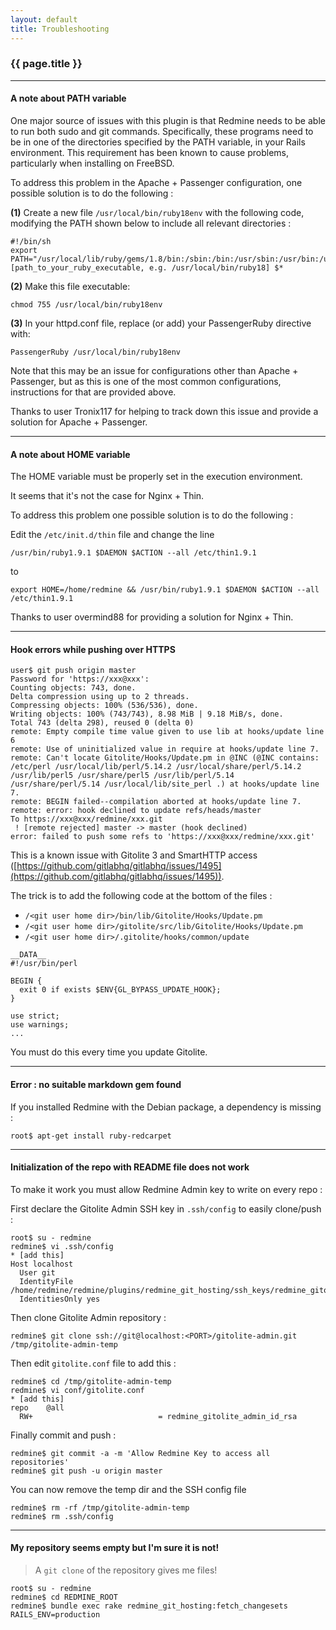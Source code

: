 ```yaml
---
layout: default
title: Troubleshooting
---
```


### {{ page.title }}
***

#### A note about PATH variable

One major source of issues with this plugin is that Redmine needs to be able to run both sudo and git commands. Specifically, these programs need to be in one of the directories specified by the PATH variable, in your Rails environment. This requirement has been known to cause problems, particularly when installing on FreeBSD.

To address this problem in the Apache + Passenger configuration, one possible solution is to do the following :

**(1)** Create a new file ```/usr/local/bin/ruby18env``` with the following code, modifying the PATH shown below to include all relevant directories :

    #!/bin/sh
    export PATH="/usr/local/lib/ruby/gems/1.8/bin:/sbin:/bin:/usr/sbin:/usr/bin:/usr/local/sbin:/usr/local/bin"
    [path_to_your_ruby_executable, e.g. /usr/local/bin/ruby18] $*

**(2)** Make this file executable:

    chmod 755 /usr/local/bin/ruby18env

**(3)** In your httpd.conf file, replace (or add) your PassengerRuby directive with:

    PassengerRuby /usr/local/bin/ruby18env

Note that this may be an issue for configurations other than Apache + Passenger, but as this is one of the most common configurations, instructions for that are provided above.

Thanks to user Tronix117 for helping to track down this issue and provide a solution for Apache + Passenger.

***

#### A note about HOME variable

The HOME variable must be properly set in the execution environment.

It seems that it's not the case for Nginx + Thin.

To address this problem one possible solution is to do the following :

Edit the ```/etc/init.d/thin``` file and change the line

    /usr/bin/ruby1.9.1 $DAEMON $ACTION --all /etc/thin1.9.1

to

    export HOME=/home/redmine && /usr/bin/ruby1.9.1 $DAEMON $ACTION --all /etc/thin1.9.1

Thanks to user overmind88 for providing a solution for Nginx + Thin.

***

#### Hook errors while pushing over HTTPS

    user$ git push origin master
    Password for 'https://xxx@xxx':
    Counting objects: 743, done.
    Delta compression using up to 2 threads.
    Compressing objects: 100% (536/536), done.
    Writing objects: 100% (743/743), 8.98 MiB | 9.18 MiB/s, done.
    Total 743 (delta 298), reused 0 (delta 0)
    remote: Empty compile time value given to use lib at hooks/update line 6
    remote: Use of uninitialized value in require at hooks/update line 7.
    remote: Can't locate Gitolite/Hooks/Update.pm in @INC (@INC contains:  /etc/perl /usr/local/lib/perl/5.14.2 /usr/local/share/perl/5.14.2 /usr/lib/perl5 /usr/share/perl5 /usr/lib/perl/5.14 /usr/share/perl/5.14 /usr/local/lib/site_perl .) at hooks/update line 7.
    remote: BEGIN failed--compilation aborted at hooks/update line 7.
    remote: error: hook declined to update refs/heads/master
    To https://xxx@xxx/redmine/xxx.git
     ! [remote rejected] master -> master (hook declined)
    error: failed to push some refs to 'https://xxx@xxx/redmine/xxx.git'

This is a known issue with Gitolite 3 and SmartHTTP access ([https://github.com/gitlabhq/gitlabhq/issues/1495](https://github.com/gitlabhq/gitlabhq/issues/1495)).

The trick is to add the following code at the bottom of the files :

* ```/<git user home dir>/bin/lib/Gitolite/Hooks/Update.pm```
* ```/<git user home dir>/gitolite/src/lib/Gitolite/Hooks/Update.pm```
* ```/<git user home dir>/.gitolite/hooks/common/update```

```
__DATA__
#!/usr/bin/perl

BEGIN {
  exit 0 if exists $ENV{GL_BYPASS_UPDATE_HOOK};
}

use strict;
use warnings;
...
```

You must do this every time you update Gitolite.

***

#### Error : no suitable markdown gem found

If you installed Redmine with the Debian package, a dependency is missing :

    root$ apt-get install ruby-redcarpet

***

#### Initialization of the repo with README file does not work

To make it work you must allow Redmine Admin key to write on every repo :

First declare the Gitolite Admin SSH key in ```.ssh/config``` to easily clone/push :

    root$ su - redmine
    redmine$ vi .ssh/config
    * [add this]
    Host localhost
      User git
      IdentityFile /home/redmine/redmine/plugins/redmine_git_hosting/ssh_keys/redmine_gitolite_admin_id_rsa
      IdentitiesOnly yes

Then clone Gitolite Admin repository :

    redmine$ git clone ssh://git@localhost:<PORT>/gitolite-admin.git /tmp/gitolite-admin-temp

Then edit ```gitolite.conf``` file to add this :

    redmine$ cd /tmp/gitolite-admin-temp
    redmine$ vi conf/gitolite.conf
    * [add this]
    repo    @all
      RW+                            = redmine_gitolite_admin_id_rsa

Finally commit and push :

    redmine$ git commit -a -m 'Allow Redmine Key to access all repositories'
    redmine$ git push -u origin master

You can now remove the temp dir and the SSH config file

    redmine$ rm -rf /tmp/gitolite-admin-temp
    redmine$ rm .ssh/config

***

#### My repository seems empty but I'm sure it is not!

> A ```git clone``` of the repository gives me files!

    root$ su - redmine
    redmine$ cd REDMINE_ROOT
    redmine$ bundle exec rake redmine_git_hosting:fetch_changesets RAILS_ENV=production


<div id="toc">
</div>
